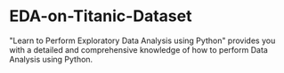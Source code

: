 # EDA-on-Titanic-Dataset

"Learn to Perform Exploratory Data Analysis using Python" provides you with a detailed and comprehensive knowledge of how to perform Data Analysis using Python.
